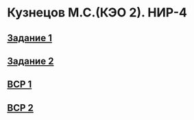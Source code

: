 # Кузнецов М.С.(КЭО 2). НИР-4

## [ Задание 1](https://github.com/indeecdedushka/NIR-4/blob/main/%D0%9A%D1%83%D0%B7%D0%BD%D0%B5%D1%86%D0%BE%D0%B2%20%D0%9C.%D0%A1.%20%D0%97%D0%B0%D0%B4%D0%B0%D0%BD%D0%B8%D0%B5%201.md)

## [ Задание 2](https://github.com/indeecdedushka/NIR-4/blob/main/%D0%9A%D1%83%D0%B7%D0%BD%D0%B5%D1%86%D0%BE%D0%B2%20%D0%9C.%D0%A1.%20%D0%97%D0%B0%D0%B4%D0%B0%D0%BD%D0%B8%D0%B5%202.pdf)

## [ ВСР 1](https://github.com/indeecdedushka/NIR-4/blob/main/%D0%9A%D1%83%D0%B7%D0%BD%D0%B5%D1%86%D0%BE%D0%B2%20%D0%9C.%D0%A1.%20%D0%92%D0%A1%D0%A0%201.pdf)

## [ ВСР 2](https://github.com/indeecdedushka/NIR-4/blob/main/%D0%9A%D1%83%D0%B7%D0%BD%D0%B5%D1%86%D0%BE%D0%B2%20%D0%9C.%D0%A1.%20%D0%92%D0%A1%D0%A0%202.md)
